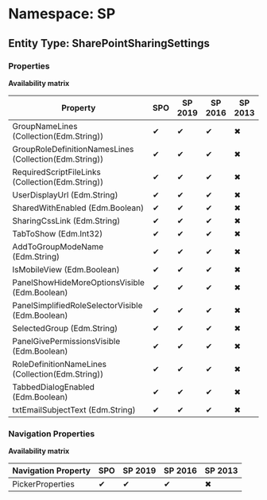 # Namespace: SP
## Entity Type: SharePointSharingSettings

### Properties

**Availability matrix**

Property | SPO | SP 2019 | SP 2016 | SP 2013
----------|-----|---------|---------|--------
GroupNameLines (Collection(Edm.String)) | ✔ | ✔ | ✔ | ✖
GroupRoleDefinitionNamesLines (Collection(Edm.String)) | ✔ | ✔ | ✔ | ✖
RequiredScriptFileLinks (Collection(Edm.String)) | ✔ | ✔ | ✔ | ✖
UserDisplayUrl (Edm.String) | ✔ | ✔ | ✔ | ✖
SharedWithEnabled (Edm.Boolean) | ✔ | ✔ | ✔ | ✖
SharingCssLink (Edm.String) | ✔ | ✔ | ✔ | ✖
TabToShow (Edm.Int32) | ✔ | ✔ | ✔ | ✖
AddToGroupModeName (Edm.String) | ✔ | ✔ | ✔ | ✖
IsMobileView (Edm.Boolean) | ✔ | ✔ | ✔ | ✖
PanelShowHideMoreOptionsVisible (Edm.Boolean) | ✔ | ✔ | ✔ | ✖
PanelSimplifiedRoleSelectorVisible (Edm.Boolean) | ✔ | ✔ | ✔ | ✖
SelectedGroup (Edm.String) | ✔ | ✔ | ✔ | ✖
PanelGivePermissionsVisible (Edm.Boolean) | ✔ | ✔ | ✔ | ✖
RoleDefinitionNameLines (Collection(Edm.String)) | ✔ | ✔ | ✔ | ✖
TabbedDialogEnabled (Edm.Boolean) | ✔ | ✔ | ✔ | ✖
txtEmailSubjectText (Edm.String) | ✔ | ✔ | ✔ | ✖

### Navigation Properties

**Availability matrix**

Navigation Property | SPO | SP 2019 | SP 2016 | SP 2013
----------|-----|---------|---------|--------
PickerProperties | ✔ | ✔ | ✔ | ✖
